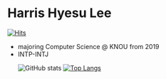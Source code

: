 # Harris Hyesu Lee
[![Hits](https://hits.seeyoufarm.com/api/count/incr/badge.svg?url=https%3A%2F%2Fgithub.com%2FSallyrideauto%2F&count_bg=%23000000&title_bg=%23000000&icon=github.svg&icon_color=%23E7E7E7&title=hits&edge_flat=true)](https://github.com/Sallyrideauto)
* majoring Computer Science @ KNOU from 2019
* INTP-INTJ<p>
![GitHub stats](https://github-readme-stats.vercel.app/api?username=Sallyrideauto&show_icons=true&theme=rose_pine) [![Top Langs](https://github-readme-stats.vercel.app/api/top-langs/?username=Sallyrideauto)](https://github.com/Sallyrideauto/github-readme-stats)

